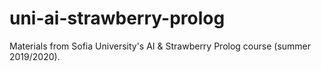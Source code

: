 # uni-ai-strawberry-prolog
Materials from Sofia University's AI &amp; Strawberry Prolog course (summer 2019/2020).
